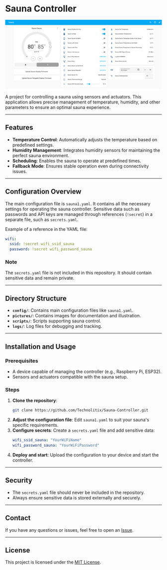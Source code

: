 # Sauna Controller

![Sauna Controller](pictures/controller_image.png)

A project for controlling a sauna using sensors and actuators. This application allows precise management of temperature, humidity, and other parameters to ensure an optimal sauna experience.

---

## Features

- **Temperature Control**: Automatically adjusts the temperature based on predefined settings.
- **Humidity Management**: Integrates humidity sensors for maintaining the perfect sauna environment.
- **Scheduling**: Enables the sauna to operate at predefined times.
- **Fallback Mode**: Ensures stable operation even during connectivity issues.

---

## Configuration Overview

The main configuration file is `sauna1.yaml`. It contains all the necessary settings for operating the sauna controller. Sensitive data such as passwords and API keys are managed through references (`!secret`) in a separate file, such as `secrets.yaml`.

Example of a reference in the YAML file:
```yaml
wifi:
  ssid: !secret wifi_ssid_sauna
  password: !secret wifi_password_sauna
```

### Note
The `secrets.yaml` file is not included in this repository. It should contain sensitive data and remain private.

---

## Directory Structure

- **`config/`**: Contains main configuration files like `sauna1.yaml`.
- **`pictures/`**: Contains images for documentation and illustration.
- **`scripts/`**: Scripts supporting sauna control.
- **`logs/`**: Log files for debugging and tracking.

---

## Installation and Usage

### Prerequisites

- A device capable of managing the controller (e.g., Raspberry Pi, ESP32).
- Sensors and actuators compatible with the sauna setup.

### Steps

1. **Clone the repository**:
   ```bash
   git clone https://github.com/Technolitix/Sauna-Controller.git
   ```
2. **Adjust the configuration file**:
   Edit `sauna1.yaml` to suit your sauna's specific requirements.
3. **Configure secrets**:
   Create a `secrets.yaml` file and add sensitive data:
   ```yaml
   wifi_ssid_sauna: "YourWiFiName"
   wifi_password_sauna: "YourWiFiPassword"
   ```
4. **Deploy and start**:
   Upload the configuration to your device and start the controller.

---

## Security

- The `secrets.yaml` file should never be included in the repository.
- Always ensure sensitive data is stored externally and securely.

---

## Contact

If you have any questions or issues, feel free to open an [Issue](https://github.com/Technolitix/Sauna-Controller/issues).

---

## License

This project is licensed under the [MIT License](LICENSE).
